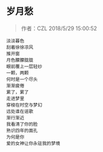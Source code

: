 # `岁月愁`
>作者：CZL 2018/5/29 15:00:52 


    淡淡暮色
    刮着徐徐凉风
    推开窗
    月色朦朦胧胧
    眼前覆上一层轻纱
    一颗，两颗
    何时是一个尽头
    渐渐疲倦
    累了，累了
    走进梦里
    穿梭在时空与梦幻
    远处谁在谣歌
    渐行渐近
    我看清了你的脸
    熟识四年的面孔
    为何是你
    爱的女神让你永驻我的梦境